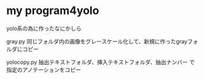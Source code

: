 # my program4yolo
yolo系の為に作ったなにかしら

gray.py
同じフォルダ内の画像をグレースケール化して、新規に作ったgrayフォルダにコピー

yolocopy.py
抽出テキストフォルダ、挿入テキストフォルダ、抽出ナンバー で指定のアノテーションをコピー
